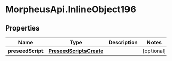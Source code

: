# MorpheusApi.InlineObject196

## Properties

Name | Type | Description | Notes
------------ | ------------- | ------------- | -------------
**preseedScript** | [**PreseedScriptsCreate**](PreseedScriptsCreate.md) |  | [optional] 


